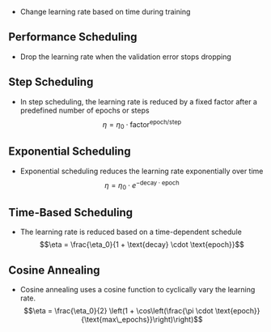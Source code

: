 - Change learning rate based on time during training
## Performance Scheduling
  - Drop the learning rate when the validation error stops dropping
## Step Scheduling
  - In step scheduling, the learning rate is reduced by a fixed factor after a predefined number of epochs or steps
  $$\eta = \eta_0 \cdot \text{factor}^{\text{epoch} / \text{step}}$$
## Exponential Scheduling
  - Exponential scheduling reduces the learning rate exponentially over time
  $$\eta = \eta_0 \cdot e^{-\text{decay} \cdot \text{epoch}}$$
## Time-Based Scheduling
  - The learning rate is reduced based on a time-dependent schedule
   $$\eta = \frac{\eta_0}{1 + \text{decay} \cdot \text{epoch}}$$
## Cosine Annealing
  - Cosine annealing uses a cosine function to cyclically vary the learning rate.
  $$\eta = \frac{\eta_0}{2} \left(1 + \cos\left(\frac{\pi \cdot \text{epoch}}{\text{max\_epochs}}\right)\right)$$